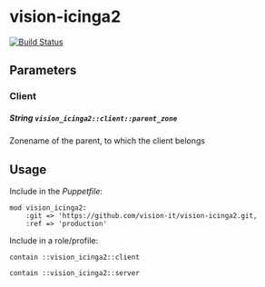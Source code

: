 # vision-icinga2

[![Build Status](https://travis-ci.org/vision-it/vision-icinga2.svg?branch=production)](https://travis-ci.org/vision-it/vision-icinga2)

## Parameters
### Client
##### String `vision_icinga2::client::parent_zone`
Zonename of the parent, to which the client belongs


## Usage

Include in the *Puppetfile*:

```
mod vision_icinga2:
    :git => 'https://github.com/vision-it/vision-icinga2.git,
    :ref => 'production'
```

Include in a role/profile:

```puppet
contain ::vision_icinga2::client

contain ::vision_icinga2::server
```

